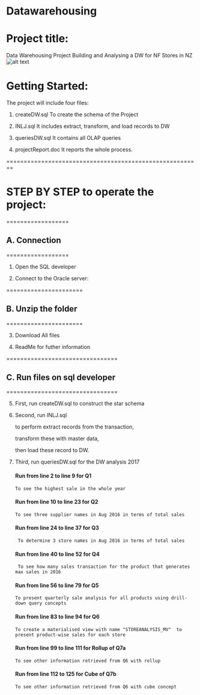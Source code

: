 # Datawarehousing
# Project title: 
	
Data Warehousing Project  Building and Analysing a DW
for NF Stores in NZ 
![alt text](https://github.com/nglthu/Datawarehousing/blob/master/img/dataIntegration.png)



# Getting Started:

The project will include four files:

1. createDW.sql
 To create the schema of the Project

2. INLJ.sql
 It includes extract, transform, and load records to DW

3. queriesDW.sql
 It contains all OLAP queries

4. projectReport.doc
 It reports the whole process.

========================================================

# STEP BY STEP to operate the project:

==================
## A. Connection
==================
1. Open the SQL developer 


2. Connect to the Oracle server:
 
	
======================
## B. Unzip the folder
======================

3. Download All files

4. ReadMe for futher information

================================
## C. Run files on sql developer
================================

5. First, run createDW.sql to construct the star schema



6. Second, run INLJ.sql 
 
	to perform extract records from the transaction, 
 
	transform these with master data, 
 
	then load these record to DW.



7. Third, run queriesDW.sql for the DW analysis 2017

	#### Run from line 2 to line 9 for Q1
	```
	To see the highest sale in the whole year
	```
	#### Run from line 10 to line 23 for Q2
	```
	To see three supplier names in Aug 2016 in terms of total sales
	```
	#### Run from line 24 to line 37 for Q3
	```
	 To determine 3 store names in Aug 2016 in terms of total sales
	```
	#### Run from line 40 to line 52 for Q4
	```
	 To see how many sales transaction for the product that generates max sales in 2016
	```
	#### Run from line 56 to line 79 for Q5
	```
  	To present quarterly sale analysis for all products using drill-down query concepts
	```
 	#### Run from line 83 to line 94 for Q6
	```
 	To create a materialised view with name "STOREANALYSIS_MV"  to present product-wise sales for each store
	```
	#### Run from line 99 to line 111 for Rollup of Q7a
	```
    To see other information retrieved from Q6 with rollup  
	```
	#### Run from line 112 to 125 for Cube of Q7b
	```
	To see other information retrieved from Q6 with cube concept 

	```

